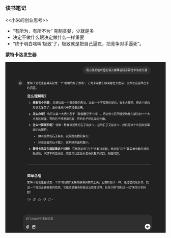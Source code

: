 ### 读书笔记

<<小米的创业思考>>

- “有所为，有所不为” 克制贪婪，少就是多 
- 决定不做什么跟决定做什么一样重要
- “终于明白啥叫‘极致’了，极致就是把自己逼疯，把竞争对手逼死”。



**蒙特卡洛发生器**

![image-20241213100051797](book_note.assets/image-20241213100051797.png)




